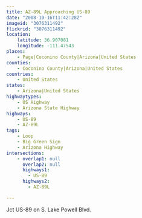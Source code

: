 ```yaml
---
title: AZ-89L Approaching US-89
date: "2008-10-16T11:42:28Z"
imageid: "3076311492"
flickrid: "3076311492"
location:
    latitude: 36.907081
    longitude: -111.47543
places:
    - Page|Coconino County|Arizona|United States
counties:
    - Coconino County|Arizona|United States
countries:
    - United States
states:
    - Arizona|United States
highwaytypes:
    - US Highway
    - Arizona State Highway
highways:
    - US-89
    - AZ-89L
tags:
    - Loop
    - Big Green Sign
    - Arizona Highway
intersections:
    - overlap1: null
      overlap2: null
      highways1:
        - US-89
      highways2:
        - AZ-89L

---
```

Jct US-89 on S. Lake Powell Blvd.
